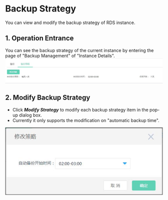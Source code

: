 # Backup Strategy
You can view and modify the backup strategy of RDS instance.

## 1. Operation Entrance
You can see the backup strategy of the current instance by entering the page of "Backup Management" of "Instance Details".
![Backup Strategy 1](../../../../image/RDS/Backup-Strategy-1.png)

## 2. Modify Backup Strategy
- Click ***Modify Strategy*** to modify each backup strategy item in the pop-up dialog box.
- Currently it only supports the modification on "automatic backup time".

![Backup Strategy 2](../../../../image/RDS/Backup-Strategy-2.png)
